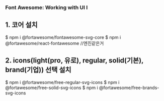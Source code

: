 ### Font Awesome: Working with UI I

## 1. 코어 설치
$ npm i @fortawesome/fontawesome-svg-core
$ npm i @fortawesome/react-fontawesome      //엔진같은거

## 2. icons(light(pro, 유로), regular, solid(기본), brand(기업)) 선택 설치
$ npm i @fortawesome/free-regular-svg-icons
$ npm i @fortawesome/free-solid-svg-icons
$ npm i @fortawesome/free-brands-svg-icons